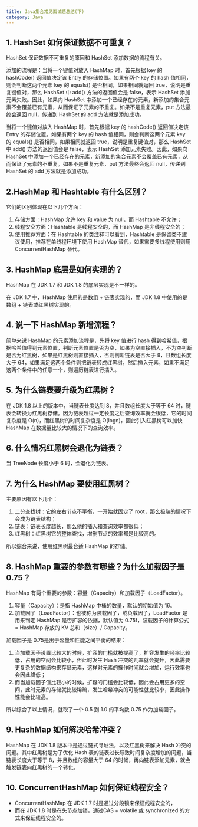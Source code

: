 ```yaml
---
title: Java集合常见面试题总结(下)
category: Java
---
```


## 1. HashSet 如何保证数据不可重复？

HashSet 保证数据不可重复的原因和 HashSet 添加数据的流程有关。

添加的流程是：当将一个键值对放入 HashMap 时，首先根据 key 的 hashCode() 返回值决定该 Entry 的存储位置。如果有两个 key 的 hash 值相同，则会判断这两个元素 key 的 equals() 是否相同，如果相同就返回 true，说明是重复键值对，那么 HashSet 中 add() 方法的返回值会是 false，表示 HashSet 添加元素失败。因此，如果向 HashSet 中添加一个已经存在的元素，新添加的集合元素不会覆盖已有元素，从而保证了元素的不重复。如果不是重复元素，put 方法最终会返回 null，传递到 HashSet 的 add 方法就是添加成功。

当将一个键值对放入 HashMap 时，首先根据 key 的 hashCode() 返回值决定该 Entry 的存储位置。如果有两个 key 的 hash 值相同，则会判断这两个元素 key 的 equals() 是否相同，如果相同就返回 true，说明是重复键值对，那么 HashSet 中 add() 方法的返回值会是 false，表示 HashSet 添加元素失败。因此，如果向 HashSet 中添加一个已经存在的元素，新添加的集合元素不会覆盖已有元素，从而保证了元素的不重复。如果不是重复元素，put 方法最终会返回 null，传递到 HashSet 的 add 方法就是添加成功。

## 2.HashMap 和 Hashtable 有什么区别？

它们的区别体现在以下几个方面：

1. 存储方面：HashMap 允许 key 和 value 为 null，而 Hashtable 不允许；
2. 线程安全方面：Hashtable 是线程安全的，而 HashMap 是非线程安全的；
3. 使用推荐方面：在 Hashtable 的类注释可以看到，Hashtable 是保留类不建议使用，推荐在单线程环境下使用 HashMap 替代，如果需要多线程使用则用 ConcurrentHashMap 替代。

## 3. HashMap 底层是如何实现的？

HashMap 在 JDK 1.7 和 JDK 1.8 的底层实现是不一样的。

在 JDK 1.7 中，HashMap 使用的是数组 + 链表实现的，而 JDK 1.8 中使用的是数组 + 链表或红黑树实现的。

## 4. 说一下 HashMap 新增流程？

简单来说 HashMap 的元素添加流程是，先将 key 值进行 hash 得到哈希值，根据哈希值得到元素位置，判断元素位置是否为空，如果为空直接插入，不为空判断是否为红黑树，如果是红黑树则直接插入，否则判断链表是否大于 8，且数组长度大于 64，如果满足这两个条件则把链表转成红黑树，然后插入元素，如果不满足这两个条件中的任意一个，则遍历链表进行插入。

## 5. 为什么链表要升级为红黑树？

在 JDK 1.8 以上的版本中，当链表长度达到 8，并且数组长度大于等于 64 时，链表会转换为红黑树存储。因为链表超过一定长度之后查询效率就会很低，它的时间复杂度是 O(n)，而红黑树的时间复杂度是 O(logn)，因此引入红黑树可以加快 HashMap 在数据量比较大的情况下的查询效率。

## 6. 什么情况红黑树会退化为链表？

当 TreeNode 长度小于 6 时，会退化为链表。

## 7. 为什么 HashMap 要使用红黑树？

主要原因有以下几个：

1. 二分查找树：它的左右节点不平衡，一开始就固定了 root，那么极端的情况下会成为链表结构；
2. 链表：链表长度越长，那么他的插入和查询效率都很低；
3. 红黑树：红黑树它的整体查找，增删节点的效率都是比较高的。

所以综合来说，使用红黑树最合适 HashMap 的存储。

## 8. HashMap 重要的参数有哪些？为什么加载因子是 0.75？

HashMap 有两个重要的参数：容量（Capacity）和加载因子（LoadFactor）。

1. 容量（Capacity）：是指 HashMap 中桶的数量，默认的初始值为 16。
2. 加载因子（LoadFactor）：也被称为装载因子，或负载因子，LoadFactor 是用来判定 HashMap 是否扩容的依据，默认值为 0.75f，装载因子的计算公式 = HashMap 存放的 KV 总和（size）/ Capacity。

加载因子是 0.75是出于容量和性能之间平衡的结果：

1. 当加载因子设置比较大的时候，扩容的门槛就被提高了，扩容发生的频率比较低，占用的空间会比较小，但此时发生 Hash 冲突的几率就会提升，因此需要更复杂的数据结构来存储元素，这样对元素的操作时间就会增加，运行效率也会因此降低；
2. 而当加载因子值比较小的时候，扩容的门槛会比较低，因此会占用更多的空间，此时元素的存储就比较稀疏，发生哈希冲突的可能性就比较小，因此操作性能会比较高。

所以综合了以上情况，就取了一个 0.5 到 1.0 的平均数 0.75 作为加载因子。

## 9. HashMap 如何解决哈希冲突？

HashMap 在 JDK 1.8 版本中是通过链式寻址法，以及红黑树来解决 Hash 冲突的问题。其中红黑树是为了优化 Hash 表的链表过长导致时间复杂度增加的问题，当链表长度大于等于 8，并且数组的容量大于 64 的时候，再向链表添加元素，就会触发链表向红黑树的一个转化。

## 10. ConcurrentHashMap 如何保证线程安全？

- ConcurrentHashMap 在 JDK 1.7 时是通过分段锁来保证线程安全的，
- 而在 JDK 1.8 时是在头节点加锁，通过CAS + volatile 或 synchronized 的方式来保证线程安全的。